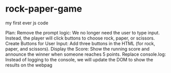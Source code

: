 # rock-paper-game
my first ever js code 


Plan:
Remove the prompt logic: We no longer need the user to type input. Instead, the player will click buttons to choose rock, paper, or scissors.
Create Buttons for User Input: Add three buttons in the HTML (for rock, paper, and scissors).
Display the Score: Show the running score and announce the winner when someone reaches 5 points.
Replace console.log: Instead of logging to the console, we will update the DOM to show the results on the webpag